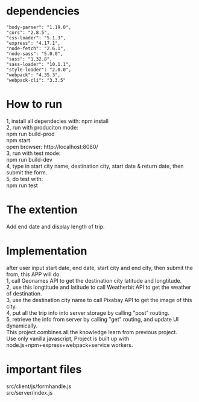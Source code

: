 # dependencies   
    "body-parser": "1.19.0",   
    "cors": "2.8.5",   
    "css-loader": "5.1.3",    
    "express": "4.17.1",    
    "node-fetch": "2.6.1",    
    "node-sass": "5.0.0",    
    "sass": "1.32.8",   
    "sass-loader": "10.1.1",   
    "style-loader": "2.0.0",   
    "webpack": "4.35.3",   
    "webpack-cli": "3.3.5"    

# How to run
1, install all dependecies with: npm install    
2, run with produciton mode:    
npm run build-prod    
npm start   
open browser: http://localhost:8080/   
3, run with test mode:    
npm run build-dev   
4, type in start city name, destination city, start date & return date, then submit the form.   
5, do test with:   
npm run test

# The extention
Add end date and display length of trip.

# Implementation    
after user input start date, end date, start city and end city, then submit the from, this APP will do:   
1, call Geonames API to get the destination city latitude and longtitude.   
2, use this longtitude and latitude to call Weatherbit API to get the weather of destination.     
3, use the destination city name to call Pixabay API to get the image of this city.   
4, put all the trip info into server storage by calling "post" routing.     
5, retrieve the info from server by calling "get" routing, and update UI dynamically.    
This project combines all the knowledge learn from previous project.    
Use only vanilla javascript, Project is built up with node.js+npm+express+webpack+service workers.     
 
# important files
src/client/js/formhandle.js  
src/server/index.js   
